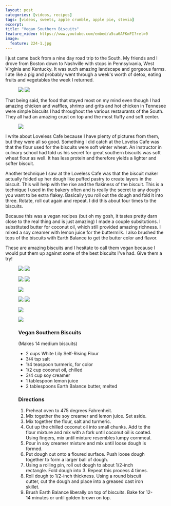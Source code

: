 ```yaml
---
layout: post
categories: [videos, recipes]
tags: [videos, sweets, apple crumble, apple pie, stevia]
excerpt: 
title: "Vegan Southern Biscuits"
feature_video: https://www.youtube.com/embed/a5ca6AFKmFI?rel=0
image:
  feature: 224-1.jpg
---
```


I just came back from a nine day road trip to the South.  My friends and I drove from Boston down to Nashville with stops in Pennsylvania, West Virginia and Kentucky. It was such amazing landscape and gorgeous farms.  I ate like a pig and probably went through a week's worth of detox, eating fruits and vegetables the week I returned.

<figure class="half">
<img src="/images/224-18.jpg">
<img src="/images/224-19.jpg">
</figure>

That being said, the food that stayed most on my mind even though I had amazing chicken and waffles, shrimp and grits and hot chicken in Tennesee were simple biscuits I had throughout the various restaurants of the South.  They all had an amazing crust on top and the most fluffy and soft center.

<figure>
    <img src="/images/224-16.jpg">
</figure> 

I write about Loveless Cafe because I have plenty of pictures from them, but they were all so good.  Something I did catch at the Lovelss Cafe was that the flour used for the biscuits were soft winter wheat.  An instructor in culinary school had told us his secret for great southern biscuits was soft wheat flour as well.  It has less protein and therefore yields a lighter and softer biscuit.

Another technique I saw at the Loveless Cafe was that the biscuit maker actually folded up her dough like puffed pastry to create layers in the biscuit.  This will help with the rise and the flakiness of the biscuit.  This is a technique I used in the bakery often and is really the secret to any dough you want to be extra flakey.  Basically you roll out the dough and fold it into three.  Rotate, roll out again and repeat.  I did this about four times to the biscuits.

Because this was a vegan recipes (but oh my gosh, it tastes pretty darn close to the real thing and is just amazing) I made a couple subsitutions.  I substituted butter for coconut oil, which still provided amazing richness.  I mixed a soy creamer with lemon juice for the buttermilk.  I also brushed the tops of the biscuits with Earth Balance to get the butter color and flavor.

These are amazing biscuits and I hesitate to call them vegan because I would put them up against some of the best biscuits I've had.  Give them a try!





<figure class="half">
<img src="/images/224-4.jpg">
<img src="/images/224-5.jpg">
</figure>

<figure class="half">
<img src="/images/224-6.jpg">
<img src="/images/224-7.jpg">
</figure>

<figure>
    <img src="/images/224-8.jpg">
</figure>

<figure class="half">
<img src="/images/224-10.jpg">
<img src="/images/224-11.jpg">
</figure>

<figure>
    <img src="/images/224-13.jpg">
</figure>

<figure>
    <img src="/images/224-2.jpg">
</figure>

<figure class="ingredients" markdown="1">

### Vegan Southern Biscuits

(Makes 14 medium biscuits)

- 2 cups White Lily Self-Rising Flour
- 3/4 tsp salt
- 1/4 teaspoon turmeric, for color
- 1/2 cup coconut oil, chilled
- 3/4 cup soy creamer 
- 1 tablespoon lemon juice
- 2 tablespoons Earth Balance butter, melted



</figure>

<figure class="directions" markdown="1">

### Directions

1. Preheat oven to 475 degrees Fahrenheit.
3. Mix together the soy creamer and lemon juice.  Set aside.
4. Mix together the flour, salt and turmeric.
5. Cut up the chilled coconut oil into small chunks.  Add to the flour mixture and mix with a fork until coconut oil is coated.  Using fingers, mix until mixture resembles lumpy cornmeal.
6. Pour in soy creamer mixture and mix until loose dough is formed.
7. Put dough out onto a floured surface.  Push loose dough together to form a larger ball of dough.
8. Using a rolling pin, roll out dough to about 1/2-inch rectangle.  Fold dough into 3.  Repeat this process 4 times.
9. Roll dough to 1/2-inch thickness.  Using a round biscuit cutter, cut the dough and place into a greased cast iron skillet.
10. Brush Earth Balance liberally on top of biscuits.  Bake for 12-14 minutes or until golden brown on top.
</figure>